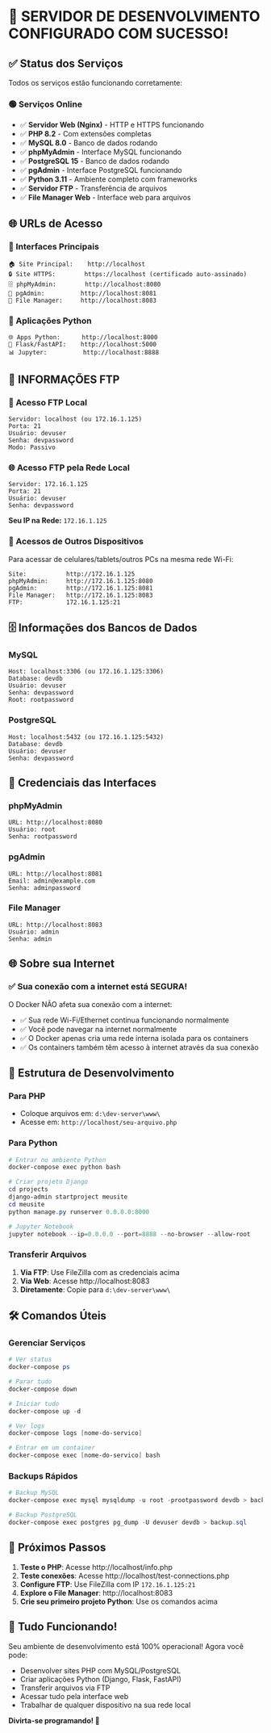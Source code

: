 # 🎉 SERVIDOR DE DESENVOLVIMENTO CONFIGURADO COM SUCESSO!

## ✅ Status dos Serviços

Todos os serviços estão funcionando corretamente:

### 🟢 Serviços Online
- ✅ **Servidor Web (Nginx)** - HTTP e HTTPS funcionando
- ✅ **PHP 8.2** - Com extensões completas
- ✅ **MySQL 8.0** - Banco de dados rodando
- ✅ **phpMyAdmin** - Interface MySQL funcionando
- ✅ **PostgreSQL 15** - Banco de dados rodando
- ✅ **pgAdmin** - Interface PostgreSQL funcionando
- ✅ **Python 3.11** - Ambiente completo com frameworks
- ✅ **Servidor FTP** - Transferência de arquivos
- ✅ **File Manager Web** - Interface web para arquivos

## 🌐 URLs de Acesso

### 📱 Interfaces Principais
```
🏠 Site Principal:    http://localhost
🔒 Site HTTPS:        https://localhost (certificado auto-assinado)
🗄️ phpMyAdmin:        http://localhost:8080
🐘 pgAdmin:          http://localhost:8081
📁 File Manager:     http://localhost:8083
```

### 🐍 Aplicações Python
```
🌐 Apps Python:      http://localhost:8000
🚀 Flask/FastAPI:    http://localhost:5000  
📊 Jupyter:          http://localhost:8888
```

## 📁 INFORMAÇÕES FTP

### 🔗 Acesso FTP Local
```
Servidor: localhost (ou 172.16.1.125)
Porta: 21
Usuário: devuser
Senha: devpassword
Modo: Passivo
```

### 🌐 Acesso FTP pela Rede Local
```
Servidor: 172.16.1.125
Porta: 21
Usuário: devuser
Senha: devpassword
```

**Seu IP na Rede:** `172.16.1.125`

### 📱 Acessos de Outros Dispositivos
Para acessar de celulares/tablets/outros PCs na mesma rede Wi-Fi:

```
Site:           http://172.16.1.125
phpMyAdmin:     http://172.16.1.125:8080
pgAdmin:        http://172.16.1.125:8081
File Manager:   http://172.16.1.125:8083
FTP:            172.16.1.125:21
```

## 🗄️ Informações dos Bancos de Dados

### MySQL
```
Host: localhost:3306 (ou 172.16.1.125:3306)
Database: devdb
Usuário: devuser
Senha: devpassword
Root: rootpassword
```

### PostgreSQL
```
Host: localhost:5432 (ou 172.16.1.125:5432)
Database: devdb
Usuário: devuser
Senha: devpassword
```

## 🔐 Credenciais das Interfaces

### phpMyAdmin
```
URL: http://localhost:8080
Usuário: root
Senha: rootpassword
```

### pgAdmin
```
URL: http://localhost:8081
Email: admin@example.com
Senha: adminpassword
```

### File Manager
```
URL: http://localhost:8083
Usuário: admin
Senha: admin
```

## 🌐 Sobre sua Internet

### ✅ Sua conexão com a internet está SEGURA!

O Docker NÃO afeta sua conexão com a internet:
- ✅ Sua rede Wi-Fi/Ethernet continua funcionando normalmente
- ✅ Você pode navegar na internet normalmente
- ✅ O Docker apenas cria uma rede interna isolada para os containers
- ✅ Os containers também têm acesso à internet através da sua conexão

## 📂 Estrutura de Desenvolvimento

### Para PHP
- Coloque arquivos em: `d:\dev-server\www\`
- Acesse em: `http://localhost/seu-arquivo.php`

### Para Python
```powershell
# Entrar no ambiente Python
docker-compose exec python bash

# Criar projeto Django
cd projects
django-admin startproject meusite
cd meusite
python manage.py runserver 0.0.0.0:8000

# Jupyter Notebook
jupyter notebook --ip=0.0.0.0 --port=8888 --no-browser --allow-root
```

### Transferir Arquivos
1. **Via FTP**: Use FileZilla com as credenciais acima
2. **Via Web**: Acesse http://localhost:8083
3. **Diretamente**: Copie para `d:\dev-server\www\`

## 🛠️ Comandos Úteis

### Gerenciar Serviços
```powershell
# Ver status
docker-compose ps

# Parar tudo
docker-compose down

# Iniciar tudo
docker-compose up -d

# Ver logs
docker-compose logs [nome-do-servico]

# Entrar em um container
docker-compose exec [nome-do-servico] bash
```

### Backups Rápidos
```powershell
# Backup MySQL
docker-compose exec mysql mysqldump -u root -prootpassword devdb > backup.sql

# Backup PostgreSQL
docker-compose exec postgres pg_dump -U devuser devdb > backup.sql
```

## 🎯 Próximos Passos

1. **Teste o PHP**: Acesse http://localhost/info.php
2. **Teste conexões**: Acesse http://localhost/test-connections.php  
3. **Configure FTP**: Use FileZilla com IP `172.16.1.125:21`
4. **Explore o File Manager**: http://localhost:8083
5. **Crie seu primeiro projeto Python**: Use os comandos acima

## 🚀 Tudo Funcionando!

Seu ambiente de desenvolvimento está 100% operacional! Agora você pode:
- Desenvolver sites PHP com MySQL/PostgreSQL
- Criar aplicações Python (Django, Flask, FastAPI)
- Transferir arquivos via FTP
- Acessar tudo pela interface web
- Trabalhar de qualquer dispositivo na sua rede local

**Divirta-se programando! 🎉**
